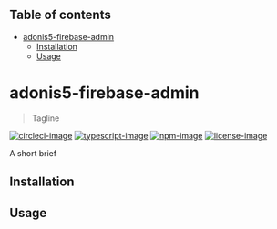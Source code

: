 <!-- START doctoc generated TOC please keep comment here to allow auto update -->
<!-- DON'T EDIT THIS SECTION, INSTEAD RE-RUN doctoc TO UPDATE -->
## Table of contents

- [adonis5-firebase-admin](#adonis5-firebase-admin)
  - [Installation](#installation)
  - [Usage](#usage)

<!-- END doctoc generated TOC please keep comment here to allow auto update -->

# adonis5-firebase-admin
> Tagline

[![circleci-image]][circleci-url] [![typescript-image]][typescript-url] [![npm-image]][npm-url] [![license-image]][license-url]

A short brief

## Installation

## Usage

[circleci-image]: https://img.shields.io/circleci/project/github/rollivier/adonis5-firebase-admin/master.svg?style=for-the-badge&logo=circleci
[circleci-url]: https://circleci.com/gh/rollivier/adonis5-firebase-admin "circleci"

[typescript-image]: https://img.shields.io/badge/Typescript-294E80.svg?style=for-the-badge&logo=typescript
[typescript-url]:  "typescript"

[npm-image]: https://img.shields.io/npm/v/adonis5-firebase-admin.svg?style=for-the-badge&logo=npm
[npm-url]: https://npmjs.org/package/adonis5-firebase-admin "npm"

[license-image]: https://img.shields.io/npm/l/adonis5-firebase-admin?color=blueviolet&style=for-the-badge
[license-url]: LICENSE.md "license"
